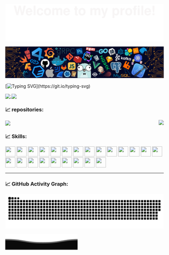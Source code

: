 ![Bottom_up](resources/Bottom_up.svg)

<!--   header-img -->
![header](resources/header.png)

<!--   Typing SVG -->
[![Typing SVG](https://readme-typing-svg.demolab.com??color=%2336BCF7&center=true&vCenter=true&font=Fira+Code&pause=1000&width=850&lines=Hi+there%F0%9F%91%8B%2CI+am+Ending%EF%BC%81;Welcome+to+My+Profile!)](https://git.io/typing-svg)

<!--   GitHub readme stats  -->
<a href="https://github.com/anuraghazra/github-readme-stats">
  <img height=200 align="center" src="https://github-readme-stats.vercel.app/api?username=Ending1995&show_icons=true&theme=radical#gh-dark-mode-only" />
</a>
<a href="https://github.com/anuraghazra/convoychat">
  <img height=200 align="center" src="https://github-readme-stats.vercel.app/api/top-langs?username=anuraghazra&theme=radical&layout=compact&langs_count=8&card_width=345" />
</a>

<!--   Readme Card  -->
### 📈 repositories:
<a href="https://github.com/Ending1995/Ending1995">
  <img align="center" src="https://github-readme-stats.vercel.app/api/pin/?username=Ending1995&repo=Ending1995&theme=radical&bg_color=30,e96443,904e95&title_color=fff&text_color=fff" />
</a>
<a href="https://github.com/Ending1995/Ending1995">
  <img align="right" src="https://github-readme-stats.vercel.app/api/pin/?username=Ending1995&repo=Ending1995&theme=radical&bg_color=30,e96443,904e95&title_color=fff&text_color=fff" />
</a>

<!--   Skills  -->
### 📈 Skills:
<a><img height="32" width="32" src="https://cdn.simpleicons.org/javascript" /></a>
<a><img height="32" width="32" src="https://cdn.simpleicons.org/jquery" /></a>
<a><img height="32" width="32" src="https://cdn.simpleicons.org/html5" /></a>
<a><img height="32" width="32" src="https://cdn.simpleicons.org/css3" /></a>
<a><img height="32" width="32" src="https://cdn.simpleicons.org/vuedotjs" /></a>
<a><img height="32" width="32" src="https://cdn.simpleicons.org/dotnet" /></a>
<a><img height="32" width="32" src="https://cdn.simpleicons.org/python" /></a>
<a><img height="32" width="32" src="https://cdn.simpleicons.org/c" /></a>
<a><img height="32" width="32" src="https://cdn.simpleicons.org/cplusplus" /></a>
<a><img height="32" width="32" src="https://cdn.simpleicons.org/spring" /></a>
<a><img height="32" width="32" src="https://cdn.simpleicons.org/springboot" /></a>
<a><img height="32" width="32" src="https://cdn.simpleicons.org/springsecurity" /></a>
<a><img height="32" width="32" src="https://cdn.simpleicons.org/apachetomcat" /></a>
<a><img height="32" width="32" src="https://cdn.simpleicons.org/linux" /></a>
<a><img height="32" width="32" src="https://cdn.simpleicons.org/intellijidea/" /></a>
<a><img height="32" width="32" src="https://cdn.simpleicons.org/eclipseide" /></a>
<a><img height="32" width="32" src="https://cdn.simpleicons.org/webstorm" /></a>
<a><img height="32" width="32" src="https://cdn.simpleicons.org/mysql" /></a>
<a><img height="32" width="32" src="https://cdn.simpleicons.org/oracle" /></a>
<a><img height="32" width="32" src="https://cdn.simpleicons.org/microsoftsqlserver" /></a>
<a><img height="32" width="32" src="https://cdn.simpleicons.org/redis" /></a>
<a><img height="32" width="32" src="https://cdn.simpleicons.org/shell" /></a>
<a><img height="32" width="32" src="https://cdn.simpleicons.org/notepadplusplus" /></a>


***

<!--   GitHub stats graph -->
### 📈 GitHub Activity Graph:
<picture>
  <source media="(prefers-color-scheme: dark)" srcset="https://raw.githubusercontent.com/Ending1995/Ending1995/output/github-contribution-grid-snake-dark.svg">
  <source media="(prefers-color-scheme: light)" srcset="https://raw.githubusercontent.com/Ending1995/Ending1995/output/github-contribution-grid-snake.svg">
  <img alt="github contribution grid snake animation" src="https://raw.githubusercontent.com/Ending1995/Ending1995/output/github-contribution-grid-snake.svg">
</picture>

![Bottom_down](resources/Bottom_down.svg)
